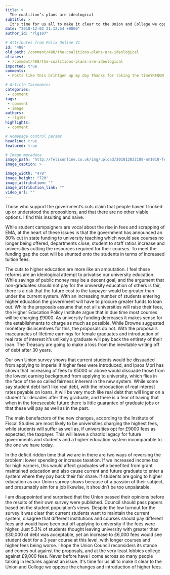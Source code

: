 ```yaml
---
title: >
  The coalition’s plans are ideological
subtitle: >
  It's time for us all to make it clear to the Union and College we oppose the changes and introduction of higher fees
date: "2010-12-02 21:12:54 +0000"
author_id: "rlg107"

# Attributes from Felix Online V1
id: "488"
old_path: /comment/488/the-coalitions-plans-are-ideological
aliases:
 - /comment/488/the-coalitions-plans-are-ideological
imported: true
comments:
 - Posts like this brihtgen up my day Thanks for taking the timeYRFQGM  tujnbibqrujm valtrex  topamax and excessive weight loss   cialis 8  DD  propecia PP cheap synthroid noxgi topamax azor

# Article Taxonomies
categories:
 - comment
tags:
 - comment
 - image
authors:
 - rlg107
highlights:
 - comment

# Homepage control params
headline: true
featured: true

# Image metadata
image_path: "http://felixonline.co.uk/img/upload/201012022108-nm1010-felixpho.jpg"
image_caption: >

image_width: "478"
image_height: "720"
image_attribution: ""
image_attribution_link: ""
video_url: ""
---
```


Those who support the government’s cuts claim that people haven’t looked up or understood the propositions, and that there are no other viable options. I find this insulting and naive.

While student campaigners are vocal about the rise in fees and scrapping of EMA, at the heart of these issues is that the government has announced an 80% cut in state funding to university teaching which would see courses no longer being offered, departments close, student to staff ratios increase and universities cutting the resources required for their courses. To meet the funding gap the cost will be shunted onto the students in terms of increased tuition fees.

The cuts to higher education are more like an amputation. I feel these reforms are an ideological attempt to privatise our university education. While savings of public money may be a decent goal, and the argument that non-graduates should not pay for the university education of others is fair, there is a risk that the future cost to the taxpayer would be greater than under the current system. With an increasing number of students entering higher education the government will have to procure greater funds to loan out. While the proposals assume that not all universities will raise their fees, the Higher Education Policy Institute argue that in due time most courses will be charging £9000. As university funding decreases it makes sense for the establishments to charge as much as possible. While Browne suggested monetary disincentives for this, the proposals do not. With the proposal’s inaccuracies of lifetime earnings for female graduates and introduction of real rate of interest it’s unlikely a graduate will pay back the entirety of their loan. The Treasury are going to make a loss from the inevitable writing off of debt after 30 years.

Our own Union survey shows that current students would be dissuaded from applying to Imperial if higher fees were introduced, and Ipsos Mori has shown that increasing of fees to £5000 or above would dissuade those from the lowest earning background from applying to university, which flies in the face of the so called fairness inherent in the new system. While some say student debt isn’t like real debt, with the introduction of real interest rates payable on loans, it will be very much like real debt that will linger on a student for decades after they graduate, and there is a fear of having that when in the foreseeable future there is little guarantee of graduate jobs or that these will pay as well as in the past.

The main benefactors of the new changes, according to the Institute of Fiscal Studies are most likely to be universities charging the highest fees, while students will suffer as well as, if universities opt for £9000 fees as expected, the taxpayer. This will leave a chaotic legacy for future governments and students and a higher education system incomparable to the one we have today.

In the deficit ridden time that we are in there are two ways of reversing the problem: lower spending or increase taxation. If we increased income tax for high earners, this would affect graduates who benefited from grant maintained education and also cause current and future graduate to enter a system where they pay back their fair share. If students are going to higher education as our Union survey shows because of a passion of their subject, and presumably aim for a job likewise, it shouldn’t be too unpalatable.

I am disappointed and surprised that the Union passed their opinions before the results of their own survey were published. Council should pass papers based on the student population’s views. Despite the low turnout for the survey it was clear that current students want to maintain the current system, disagree that different institutions and courses should pay different fees and would have been put off applying to university if the fees were higher. Just 5.3% of students thought leaving university with greater than £30,000 of debt was acceptable, yet an increase to £6,000 fees would see student debt for a 3 year course at this level, with longer courses and higher fees being worse. I hope the Union Council reconsiders its stance and comes out against the proposals, and at the very least lobbies college against £9,000 fees. Never before have I come across so many people talking in lectures against an issue. It's time for us all to make it clear to the Union and College we oppose the changes and introduction of higher fees.
